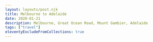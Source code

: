 ```yaml
---
layout: layouts/post.njk
title: Melbourne to Adelaide
date: 2020-01-21
description: Melbourne, Great Ocean Road, Mount Gambier, Adelaide
tags: ["travel"]
eleventyExcludeFromCollections: true
---
```

